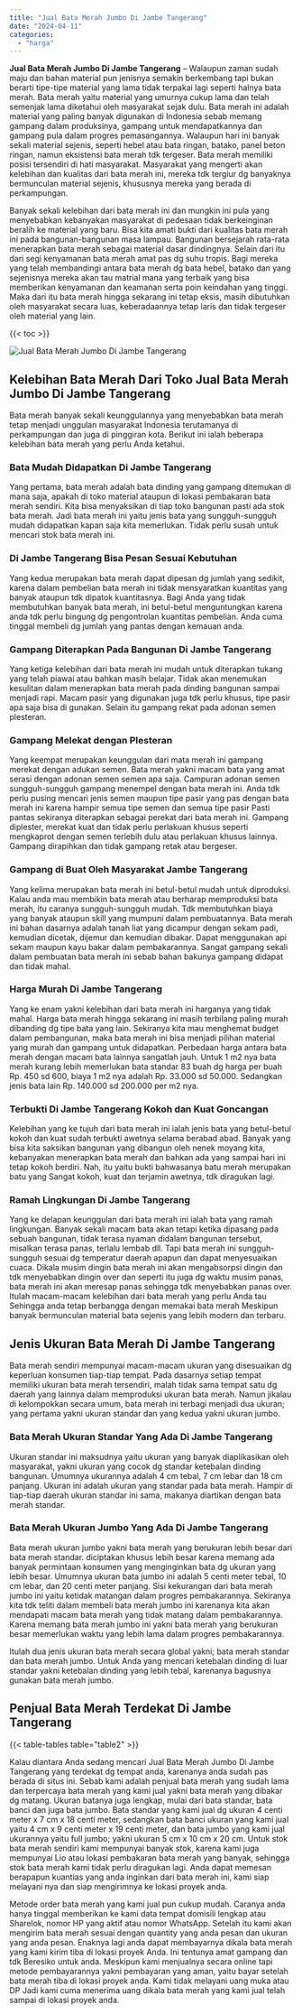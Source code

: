 ```yaml
---
title: "Jual Bata Merah Jumbo Di Jambe Tangerang"
date: "2024-04-11"
categories: 
  - "harga"
---
```


**Jual Bata Merah Jumbo Di Jambe Tangerang** – Walaupun zaman sudah maju dan bahan material pun jenisnya semakin berkembang tapi bukan berarti tipe-tipe material yang lama tidak terpakai lagi seperti halnya bata merah. Bata merah yaitu material yang umurnya cukup lama dan telah semenjak lama diketahui oleh masyarakat sejak dulu. Bata merah ini adalah material yang paling banyak digunakan di Indonesia sebab memang gampang dalam produksinya, gampang untuk mendapatkannya dan gampang pula dalam progres pemasangannya. Walaupun hari ini banyak sekali material sejenis, seperti hebel atau bata ringan, batako, panel beton ringan, namun eksistensi bata merah tdk tergeser. Bata merah memiliki posisi tersendiri di hati masyarakat. Masyarakat yang mengerti akan kelebihan dan kualitas dari bata merah ini, mereka tdk tergiur dg banyaknya bermunculan material sejenis, khususnya mereka yang berada di perkampungan.

Banyak sekali kelebihan dari bata merah ini dan mungkin ini pula yang menyebabkan kebanyakan masyarakat di pedesaan tidak berkeinginan beralih ke material yang baru. Bisa kita amati bukti dari kualitas bata merah ini pada bangunan-bangunan masa lampau. Bangunan bersejarah rata-rata menerapkan bata merah sebagai material dasar dindingnya. Selain dari itu dari segi kenyamanan bata merah amat pas dg suhu tropis. Bagi mereka yang telah membandingi antara bata merah dg bata hebel, batako dan yang sejenisnya mereka akan tau matrial mana yang terbaik yang bisa memberikan kenyamanan dan keamanan serta poin keindahan yang tinggi. Maka dari itu bata merah hingga sekarang ini tetap eksis, masih dibutuhkan oleh masyarakat secara luas, keberadaannya tetap laris dan tidak tergeser oleh material yang lain.

{{< toc >}}

![Jual Bata Merah Jumbo Di Jambe Tangerang](/images/jual-bata-merah-25.png)

## Kelebihan Bata Merah Dari Toko Jual Bata Merah Jumbo Di Jambe Tangerang

Bata merah banyak sekali keunggulannya yang menyebabkan bata merah tetap menjadi unggulan masyarakat Indonesia terutamanya di perkampungan dan juga di pinggiran kota. Berikut ini ialah beberapa kelebihan bata merah yang perlu Anda ketahui.

### Bata Mudah Didapatkan Di Jambe Tangerang

Yang pertama, bata merah adalah bata dinding yang gampang ditemukan di mana saja, apakah di toko material ataupun di lokasi pembakaran bata merah sendiri. Kita bisa menyaksikan di tiap toko bangunan pasti ada stok bata merah. Jadi bata merah ini yaitu jenis bata yang sungguh-sungguh mudah didapatkan kapan saja kita memerlukan. Tidak perlu susah untuk mencari stok bata merah ini.

### Di Jambe Tangerang Bisa Pesan Sesuai Kebutuhan

Yang kedua merupakan bata merah dapat dipesan dg jumlah yang sedikit, karena dalam pembelian bata merah ini tidak mensyaratkan kuantitas yang banyak ataupun tdk dipatok kuantitasnya. Bagi Anda yang tidak membutuhkan banyak bata merah, ini betul-betul menguntungkan karena anda tdk perlu bingung dg pengontrolan kuantitas pembelian. Anda cuma tinggal membeli dg jumlah yang pantas dengan kemauan anda.

### Gampang Diterapkan Pada Bangunan Di Jambe Tangerang

Yang ketiga kelebihan dari bata merah ini mudah untuk diterapkan tukang yang telah piawai atau bahkan masih belajar. Tidak akan menemukan kesulitan dalam menerapkan bata merah pada dinding bangunan sampai menjadi rapi. Macam pasir yang digunakan juga tdk perlu khusus, tipe pasir apa saja bisa di gunakan. Selain itu gampang rekat pada adonan semen plesteran.

### Gampang Melekat dengan Plesteran

Yang keempat merupakan keunggulan dari mata merah ini gampang merekat dengan adukan semen. Bata merah yakni macam bata yang amat serasi dengan adonan semen semen apa saja. Campuran adonan semen sungguh-sungguh gampang menempel dengan bata merah ini. Anda tdk perlu pusing mencari jenis semen maupun tipe pasir yang pas dengan bata merah ini karena hampir semua tipe semen dan semua tipe pasir Pasti pantas sekiranya diterapkan sebagai perekat dari bata merah ini. Gampang diplester, merekat kuat dan tidak perlu perlakuan khusus seperti mengkaprot dengan semen terlebih dulu atau perlakuan khusus lainnya. Gampang dirapihkan dan tidak gampang retak atau bergeser.

### Gampang di Buat Oleh Masyarakat Jambe Tangerang

Yang kelima merupakan bata merah ini betul-betul mudah untuk diproduksi. Kalau anda mau membikin bata merah atau berharap memproduksi bata merah, itu caranya sungguh-sungguh mudah. Tdk membutuhkan biaya yang banyak ataupun skill yang mumpuni dalam pembuatannya. Bata merah ini bahan dasarnya adalah tanah liat yang dicampur dengan sekam padi, kemudian dicetak, dijemur dan kemudian dibakar. Dapat menggunakan api sekam maupun kayu bakar dalam pembakarannya. Sangat gampang sekali dalam pembuatan bata merah ini sebab bahan bakunya gampang didapat dan tidak mahal.

### Harga Murah Di Jambe Tangerang

Yang ke enam yakni kelebihan dari bata merah ini harganya yang tidak mahal. Harga bata merah hingga sekarang ini masih terbilang paling murah dibanding dg tipe bata yang lain. Sekiranya kita mau menghemat budget dalam pembangunan, maka bata merah ini bisa menjadi pilihan material yang murah dan gampang untuk didapatkan. Perbedaan harga antara bata merah dengan macam bata lainnya sangatlah jauh. Untuk 1 m2 nya bata merah kurang lebih memerlukan bata standar 83 buah dg harga per buah Rp. 450 sd 600, biaya 1 m2 nya adalah Rp. 33.000 sd 50.000. Sedangkan jenis bata lain Rp. 140.000 sd 200.000 per m2 nya.

### Terbukti Di Jambe Tangerang Kokoh dan Kuat Goncangan

Kelebihan yang ke tujuh dari bata merah ini ialah jenis bata yang betul-betul kokoh dan kuat sudah terbukti awetnya selama berabad abad. Banyak yang bisa kita saksikan bangunan yang dibangun oleh nenek moyang kita, kebanyakan menerapkan bata merah dan bahkan ada yang sampai hari ini tetap kokoh berdiri. Nah, itu yaitu bukti bahwasanya batu merah merupakan batu yang Sangat kokoh, kuat dan terjamin awetnya, tdk diragukan lagi.

### Ramah Lingkungan Di Jambe Tangerang

Yang ke delapan keunggulan dari bata merah ini ialah bata yang ramah lingkungan. Banyak sekali macam bata akan tetapi ketika dipasang pada sebuah bangunan, tidak terasa nyaman didalam bangunan tersebut, misalkan terasa panas, terlalu lembab dll. Tapi bata merah ini sungguh-sungguh sesuai dg temperatur daerah apapun dan dapat menyesuaikan cuaca. Dikala musim dingin bata merah ini akan mengabsorpsi dingin dan tdk menyebabkan dingin over dan seperti itu juga dg waktu musim panas, bata merah ini akan meresap panas sehingga tdk menyebabkan panas over. Itulah macam-macam kelebihan dari bata merah yang perlu Anda tau Sehingga anda tetap berbangga dengan memakai bata merah Meskipun banyak bermunculan material bata sejenis yang lebih modern dan terbaru.

## Jenis Ukuran Bata Merah Di Jambe Tangerang

Bata merah sendiri mempunyai macam-macam ukuran yang disesuaikan dg keperluan konsumen tiap-tiap tempat. Pada dasarnya setiap tempat memiliki ukuran bata merah tersendiri, malah tidak sama tempat satu dg daerah yang lainnya dalam memproduksi ukuran bata merah. Namun jikalau di kelompokkan secara umum, bata merah ini terbagi menjadi dua ukuran; yang pertama yakni ukuran standar dan yang kedua yakni ukuran jumbo.

### Bata Merah Ukuran Standar Yang Ada Di Jambe Tangerang

Ukuran standar ini maksudnya yaitu ukuran yang banyak diaplikasikan oleh masyarakat, yakni ukuran yang cocok dg standar ketebalan dinding bangunan. Umumnya ukurannya adalah 4 cm tebal, 7 cm lebar dan 18 cm panjang. Ukuran ini adalah ukuran yang standar pada bata merah. Hampir di tiap-tiap daerah ukuran standar ini sama, makanya diartikan dengan bata merah standar.

### Bata Merah Ukuran Jumbo Yang Ada Di Jambe Tangerang

Bata merah ukuran jumbo yakni bata merah yang berukuran lebih besar dari bata merah standar. diciptakan khusus lebih besar karena memang ada banyak permintaan konsumen yang menginginkan bata dg ukuran yang lebih besar. Umumnya ukuran bata jumbo ini adalah 5 centi meter tebal, 10 cm lebar, dan 20 centi meter panjang. Sisi kekurangan dari bata merah jumbo ini yaitu ketidak matangan dalam progres pembakarannya. Sekiranya kita tdk teliti dalam membeli bata merah jumbo ini karenanya kita akan mendapati macam bata merah yang tidak matang dalam pembakarannya. Karena memang bata merah jumbo ini yakni bata merah yang berukuran besar memerlukan waktu yang lebih lama dalam progres pembakarannya.

Itulah dua jenis ukuran bata merah secara global yakni; bata merah standar dan bata merah jumbo. Untuk Anda yang mencari ketebalan dinding di luar standar yakni ketebalan dinding yang lebih tebal, karenanya bagusnya gunakan bata merah jumbo.

## Penjual Bata Merah Terdekat Di Jambe Tangerang

{{< table-tables table="table2" >}}

Kalau diantara Anda sedang mencari Jual Bata Merah Jumbo Di Jambe Tangerang yang terdekat dg tempat anda, karenanya anda sudah pas berada di situs ini. Sebab kami adalah penjual bata merah yang sudah lama dan terpercaya bata merah yang kami jual yakni bata merah yang dibakar dg matang. Ukuran batanya juga lengkap, mulai dari bata standar, bata banci dan juga bata jumbo. Bata standar yang kami jual dg ukuran 4 centi meter x 7 cm x 18 centi meter, sedangkan bata banci ukuran yang kami jual yaitu 4 cm x 9 centi meter x 19 centi meter, dan bata jumbo yang kami jual ukurannya yaitu full jumbo; yakni ukuran 5 cm x 10 cm x 20 cm. Untuk stok bata merah sendiri kami mempunyai banyak stok, karena kami juga mempunyai Lio atau lokasi pembakaran bata merah yang banyak, sehingga stok bata merah kami tidak perlu diragukan lagi. Anda dapat memesan berapapun kuantias yang anda inginkan dari bata merah ini, kami siap melayani nya dan siap mengirimnya ke lokasi proyek anda.

Metode order bata merah yang kami jual pun cukup mudah. Caranya anda hanya tinggal memberikan ke kami data tempat domisili lengkap atau Sharelok, nomor HP yang aktif atau nomor WhatsApp. Setelah itu kami akan mengirim bata merah sesuai dengan quantity yang anda pesan dan ukuran yang anda pesan. Enaknya lagi anda dapat membayarnya dikala bata merah yang kami kirim tiba di lokasi proyek Anda. Ini tentunya amat gampang dan tdk Beresiko untuk anda. Meskipun kami menjualnya secara online tapi metode pembayarannya yakni pembayaran yang aman, yaitu bayar setelah bata merah tiba di lokasi proyek anda. Kami tidak melayani uang muka atau DP Jadi kami cuma menerima uang dikala bata merah yang kami jual telah sampai di lokasi proyek anda.
